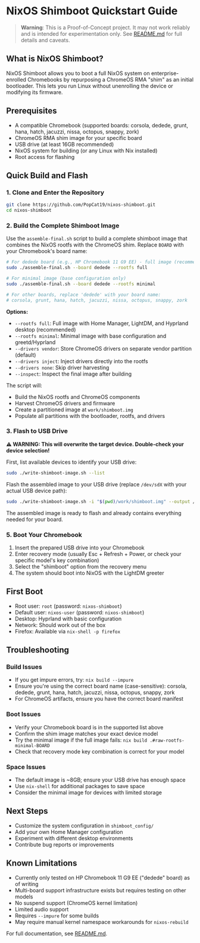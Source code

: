 # NixOS Shimboot Quickstart Guide

> **Warning**: This is a Proof-of-Concept project. It may not work reliably and is intended for experimentation only. See [README.md](README.md) for full details and caveats.

## What is NixOS Shimboot?

NixOS Shimboot allows you to boot a full NixOS system on enterprise-enrolled Chromebooks by repurposing a ChromeOS RMA "shim" as an initial bootloader. This lets you run Linux without unenrolling the device or modifying its firmware.

## Prerequisites

- A compatible Chromebook (supported boards: corsola, dedede, grunt, hana, hatch, jacuzzi, nissa, octopus, snappy, zork)
- ChromeOS RMA shim image for your specific board
- USB drive (at least 16GB recommended)
- NixOS system for building (or any Linux with Nix installed)
- Root access for flashing

## Quick Build and Flash

### 1. Clone and Enter the Repository

```bash
git clone https://github.com/PopCat19/nixos-shimboot.git
cd nixos-shimboot
```

### 2. Build the Complete Shimboot Image

Use the `assemble-final.sh` script to build a complete shimboot image that combines the NixOS rootfs with the ChromeOS shim. Replace `BOARD` with your Chromebook's board name:

```bash
# For dedede board (e.g., HP Chromebook 11 G9 EE) - full image (recommended)
sudo ./assemble-final.sh --board dedede --rootfs full

# For minimal image (base configuration only)
sudo ./assemble-final.sh --board dedede --rootfs minimal

# For other boards, replace 'dedede' with your board name:
# corsola, grunt, hana, hatch, jacuzzi, nissa, octopus, snappy, zork
```

**Options:**
- `--rootfs full`: Full image with Home Manager, LightDM, and Hyprland desktop (recommended)
- `--rootfs minimal`: Minimal image with base configuration and greetd/Hyprland
- `--drivers vendor`: Store ChromeOS drivers on separate vendor partition (default)
- `--drivers inject`: Inject drivers directly into the rootfs
- `--drivers none`: Skip driver harvesting
- `--inspect`: Inspect the final image after building

The script will:
- Build the NixOS rootfs and ChromeOS components
- Harvest ChromeOS drivers and firmware
- Create a partitioned image at `work/shimboot.img`
- Populate all partitions with the bootloader, rootfs, and drivers

### 3. Flash to USB Drive

**⚠️ WARNING: This will overwrite the target device. Double-check your device selection!**

First, list available devices to identify your USB drive:

```bash
sudo ./write-shimboot-image.sh --list
```

Flash the assembled image to your USB drive (replace `/dev/sdX` with your actual USB device path):

```bash
sudo ./write-shimboot-image.sh -i "$(pwd)/work/shimboot.img" --output /dev/sdX
```

The assembled image is ready to flash and already contains everything needed for your board.

### 5. Boot Your Chromebook

1. Insert the prepared USB drive into your Chromebook
2. Enter recovery mode (usually Esc + Refresh + Power, or check your specific model's key combination)
3. Select the "shimboot" option from the recovery menu
4. The system should boot into NixOS with the LightDM greeter

## First Boot

- Root user: `root` (password: `nixos-shimboot`)
- Default user: `nixos-user` (password: `nixos-shimboot`)
- Desktop: Hyprland with basic configuration
- Network: Should work out of the box
- Firefox: Available via `nix-shell -p firefox`

## Troubleshooting

### Build Issues
- If you get impure errors, try: `nix build --impure`
- Ensure you're using the correct board name (case-sensitive): corsola, dedede, grunt, hana, hatch, jacuzzi, nissa, octopus, snappy, zork
- For ChromeOS artifacts, ensure you have the correct board manifest

### Boot Issues
- Verify your Chromebook board is in the supported list above
- Confirm the shim image matches your exact device model
- Try the minimal image if the full image fails: `nix build .#raw-rootfs-minimal-BOARD`
- Check that recovery mode key combination is correct for your model

### Space Issues
- The default image is ~8GB; ensure your USB drive has enough space
- Use `nix-shell` for additional packages to save space
- Consider the minimal image for devices with limited storage

## Next Steps

- Customize the system configuration in `shimboot_config/`
- Add your own Home Manager configuration
- Experiment with different desktop environments
- Contribute bug reports or improvements

## Known Limitations

- Currently only tested on HP Chromebook 11 G9 EE ("dedede" board) as of writing
- Multi-board support infrastructure exists but requires testing on other models
- No suspend support (ChromeOS kernel limitation)
- Limited audio support
- Requires `--impure` for some builds
- May require manual kernel namespace workarounds for `nixos-rebuild`

For full documentation, see [README.md](README.md).